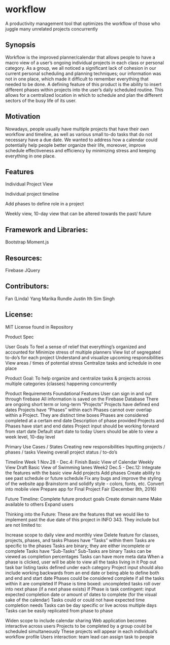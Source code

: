 # workflow
A productivity management tool that optimizes the workflow of those who juggle many unrelated projects concurrently

## Synopsis
Workflow is the improved planner/calendar that allows people to have a macro view of a user’s ongoing individual projects in each class or personal category.  As a group, we all noticed a significant lack of cohesion in our current personal scheduling and planning techniques; our information was not in one place, which made it difficult to remember everything that needed to be done. A defining feature of this product is the ability to insert different phases within projects into the user’s daily scheduled routine.  This allows for a centralized location in which to schedule and plan the different sectors of the busy life of its user.

## Motivation
Nowadays, people usually have multiple projects that have their own workflow and timeline, as well as various small to-do tasks that do not necessary have a due date. We wanted to address how a calendar could potentially help people better organize their life, moreover, improve schedule effectiveness and efficiency by minimizing stress and keeping everything in one place.  

## Features
Individual Project View

Individual project timeline

Add phases to define role in a project

Weekly view, 10-day view that can be altered towards the past/ future

## Framework and Libraries:
Bootstrap
Moment.js

## Resources:
Firebase
JQuery

## Contributors:
Fan (Linda) Yang 
Marika Rundle
Justin Ith 
Sim Singh

## License:
MIT License found in Repository

Product Spec

User Goals
To feel a sense of relief that everything’s organized and accounted for
Minimize stress of multiple planners
View list of segregated to-do’s for each project
Understand and visualize upcoming responsibilities 
View areas / times of potential stress
Centralize tasks and schedule in one place

Product Goal:
To help organize and centralize tasks & projects across multiple categories (classes) happening concurrently

Product Requirements
Foundational Features
User can sign in and out through firebase
All information is saved on the Firebase Database
There are ongoing short term or long-term “Projects”
Projects have defined end dates
Projects have “Phases” within each
Phases cannot over overlap within a Project. They are distinct time boxes
Phases are considered completed at a certain end date
Description of phase provided
Projects and Phases have start and end dates
Project input should be working forward from start date
Default start date to today
Users should be able to view a week level, 10-day level

Primary Use Cases / States
Creating new responsibilities
Inputting projects / phases / tasks
Viewing overall project status / to-do’s

Timeline
Week 1 Nov.28 - Dec.4:
Finish Basic View of Calendar
Weekly View
Draft Basic View of Swimming lanes
Week2 Dec.5 - Dec.12:
Integrate the features with the basic view
Add projects
Add phases
Create ability to see past schedule or future schedule 
Fix any bugs and improve the styling of the website app
Brainstorm and solidify style - colors, fonts, etc.
Convert into mobile view 
Prepare app for Final Project Fair (December 8th, 2016)

Future Timeline:
Complete future product goals
Create domain name
Make available to others 
Expand users


Thinking into the Future:
These are the features that we would like to implement past the due date of this project in INFO 343.  They include but are not limited to:


Increase scope to daily view and monthly view
Delete feature for classes, projects, phases, and tasks
Phases have “Tasks” within them
Tasks are specific to the phases
Tasks are binary; they are either incomplete or complete
Tasks have “Sub-Tasks”
Sub-Tasks are binary
Tasks can be viewed as completion percentages
Tasks can have more meta data
When a phase is clicked, user will be able to view all the tasks living in it
Pop out task bar listing tasks defined under each category
Project input should also include working backwards from an end date or being able to define both and end and start date
Phases could be considered complete if all the tasks within it are completed
If Phase is time boxed: uncompleted tasks roll over into next phase (if a next phase exists)
If Phase is task contingent: input expected completion date or amount of dates to complete (for the visual sake of the calendar)
Tasks could or could not have expected time completion needs
Tasks can be day specific or live across multiple days
Tasks can be easily replicated from phase to phase

Widen scope to include calendar sharing
Web application becomes interactive across users
Projects to be completed by a group could be scheduled simultaneously
These projects will appear in each individual’s workflow profile
Users interaction: team lead can assign task to people  